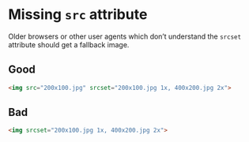 # Missing `src` attribute

Older browsers or other user agents which don’t understand the `srcset` attribute should get a fallback image.

## Good

```html
<img src="200x100.jpg" srcset="200x100.jpg 1x, 400x200.jpg 2x">
```

## Bad

```html
<img srcset="200x100.jpg 1x, 400x200.jpg 2x">
```
